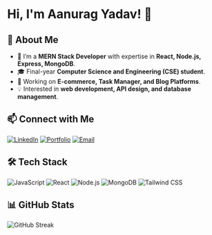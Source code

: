 # Hi, I'm Aanurag Yadav! 👋

## 🚀 About Me
- 🌱 I’m a **MERN Stack Developer** with expertise in **React, Node.js, Express, MongoDB**.
- 🎓 Final-year **Computer Science and Engineering (CSE) student**.
- 🔭 Working on **E-commerce, Task Manager, and Blog Platforms**.
- 💡 Interested in **web development, API design, and database management**.

## 📫 Connect with Me
[![LinkedIn](https://img.shields.io/badge/LinkedIn-blue?style=flat&logo=linkedin)](https://www.linkedin.com/in/your-profile)
[![Portfolio](https://img.shields.io/badge/Portfolio-%2312100E.svg?style=flat&logo=firefox)](your-portfolio-link)
[![Email](https://img.shields.io/badge/Email-D14836?style=flat&logo=gmail&logoColor=white)](mailto:your-email@gmail.com)

## 🛠️ Tech Stack
![JavaScript](https://img.shields.io/badge/JavaScript-F7DF1E?style=flat&logo=javascript&logoColor=black)
![React](https://img.shields.io/badge/React-20232A?style=flat&logo=react&logoColor=61DAFB)
![Node.js](https://img.shields.io/badge/Node.js-43853D?style=flat&logo=node.js&logoColor=white)
![MongoDB](https://img.shields.io/badge/MongoDB-4EA94B?style=flat&logo=mongodb&logoColor=white)
![Tailwind CSS](https://img.shields.io/badge/TailwindCSS-%2338B2AC.svg?style=flat&logo=tailwind-css&logoColor=white)

## 📊 GitHub Stats
![GitHub Streak](https://github-readme-streak-stats.herokuapp.com/?user=your-username&theme=dark&hide_border=false)
